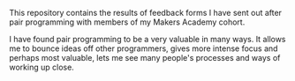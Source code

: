 This repository contains the results of feedback forms I have sent out after pair programming with members of my Makers Academy cohort.

I have found pair programming to be a very valuable in many ways. It allows me to bounce ideas off other programmers, gives more intense focus and perhaps most valuable, lets me see many people's processes and ways of working up close.
